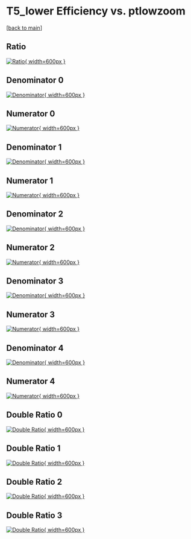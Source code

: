 # T5_lower Efficiency vs. ptlowzoom

[[back to main](./)]



## Ratio

[![Ratio](../mtv/var/T5_lower_xtr_321_0_eff_ptlowzoom.png){ width=600px }](../mtv/var/T5_lower_xtr_321_0_eff_ptlowzoom.pdf)

## Denominator 0

[![Denominator](../mtv/den/T5_lower_xtr_321_0_eff_ptlowzoom_den0.png){ width=600px }](../mtv/den/T5_lower_xtr_321_0_eff_ptlowzoom_den0.pdf)

## Numerator 0

[![Numerator](../mtv/num/T5_lower_xtr_321_0_eff_ptlowzoom_num0.png){ width=600px }](../mtv/num/T5_lower_xtr_321_0_eff_ptlowzoom_num0.pdf)

## Denominator 1

[![Denominator](../mtv/den/T5_lower_xtr_321_0_eff_ptlowzoom_den1.png){ width=600px }](../mtv/den/T5_lower_xtr_321_0_eff_ptlowzoom_den1.pdf)

## Numerator 1

[![Numerator](../mtv/num/T5_lower_xtr_321_0_eff_ptlowzoom_num1.png){ width=600px }](../mtv/num/T5_lower_xtr_321_0_eff_ptlowzoom_num1.pdf)

## Denominator 2

[![Denominator](../mtv/den/T5_lower_xtr_321_0_eff_ptlowzoom_den2.png){ width=600px }](../mtv/den/T5_lower_xtr_321_0_eff_ptlowzoom_den2.pdf)

## Numerator 2

[![Numerator](../mtv/num/T5_lower_xtr_321_0_eff_ptlowzoom_num2.png){ width=600px }](../mtv/num/T5_lower_xtr_321_0_eff_ptlowzoom_num2.pdf)

## Denominator 3

[![Denominator](../mtv/den/T5_lower_xtr_321_0_eff_ptlowzoom_den3.png){ width=600px }](../mtv/den/T5_lower_xtr_321_0_eff_ptlowzoom_den3.pdf)

## Numerator 3

[![Numerator](../mtv/num/T5_lower_xtr_321_0_eff_ptlowzoom_num3.png){ width=600px }](../mtv/num/T5_lower_xtr_321_0_eff_ptlowzoom_num3.pdf)

## Denominator 4

[![Denominator](../mtv/den/T5_lower_xtr_321_0_eff_ptlowzoom_den4.png){ width=600px }](../mtv/den/T5_lower_xtr_321_0_eff_ptlowzoom_den4.pdf)

## Numerator 4

[![Numerator](../mtv/num/T5_lower_xtr_321_0_eff_ptlowzoom_num4.png){ width=600px }](../mtv/num/T5_lower_xtr_321_0_eff_ptlowzoom_num4.pdf)

## Double Ratio 0

[![Double Ratio](../mtv/ratio/T5_lower_xtr_321_0_eff_ptlowzoom_ratio0.png){ width=600px }](../mtv/ratio/T5_lower_xtr_321_0_eff_ptlowzoom_ratio0.pdf)

## Double Ratio 1

[![Double Ratio](../mtv/ratio/T5_lower_xtr_321_0_eff_ptlowzoom_ratio1.png){ width=600px }](../mtv/ratio/T5_lower_xtr_321_0_eff_ptlowzoom_ratio1.pdf)

## Double Ratio 2

[![Double Ratio](../mtv/ratio/T5_lower_xtr_321_0_eff_ptlowzoom_ratio2.png){ width=600px }](../mtv/ratio/T5_lower_xtr_321_0_eff_ptlowzoom_ratio2.pdf)

## Double Ratio 3

[![Double Ratio](../mtv/ratio/T5_lower_xtr_321_0_eff_ptlowzoom_ratio3.png){ width=600px }](../mtv/ratio/T5_lower_xtr_321_0_eff_ptlowzoom_ratio3.pdf)


